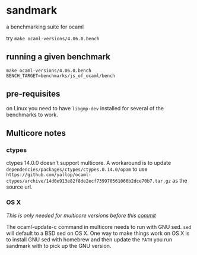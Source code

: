 # sandmark

a benchmarking suite for ocaml

try `make ocaml-versions/4.06.0.bench`


## running a given benchmark

`make ocaml-versions/4.06.0.bench BENCH_TARGET=benchmarks/js_of_ocaml/bench`

## pre-requisites

on Linux you need to have `libgmp-dev` installed for several of the benchmarks to work. 

## Multicore notes

### ctypes

ctypes 14.0.0 doesn't support multicore. A workaround is to update `dependencies/packages/ctypes/ctypes.0.14.0/opam` to use `https://github.com/yallop/ocaml-ctypes/archive/14d0e913e82f8de2ecf739970561066b2dce70b7.tar.gz` as the source url. 

### OS X

*This is only needed for multicore versions before this [commit](https://github.com/ocaml-multicore/ocaml-multicore/commit/cb094cbc53c30a801a97f1cb1fb0b0d276d54aaf)*

The ocaml-update-c command in multicore needs to run with GNU sed. `sed` will default to a BSD sed on OS X. One way to make things work on OS X is to install GNU sed with homebrew and then update the `PATH` you run sandmark with to pick up the GNU version. 

